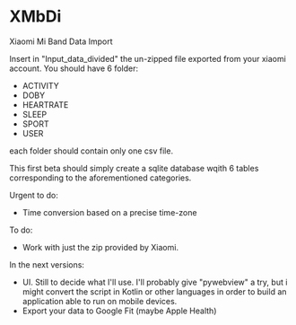 # XMbDi
Xiaomi Mi Band Data Import


Insert in "Input_data_divided" the un-zipped file exported from your xiaomi account. You should have 6 folder:
* ACTIVITY
* DOBY
* HEARTRATE
* SLEEP
* SPORT 
* USER 

each folder should contain only one csv file. 

This first beta should simply create a sqlite database wqith 6 tables corresponding to the aforementioned categories. 

Urgent to do: 
- Time conversion based on a precise time-zone 

To do: 
- Work with just the zip provided by Xiaomi. 

In the next versions: 
- UI. Still to decide what I'll use. I'll probably give "pywebview" a try, but i might convert the script in Kotlin or other languages in order to build an application able to run on mobile devices. 
- Export your data to Google Fit (maybe Apple Health) 
